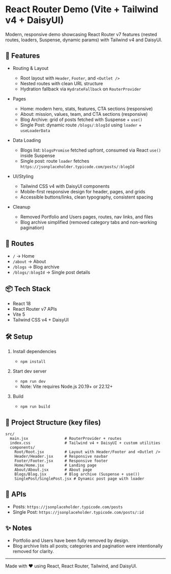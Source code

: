 # React Router Demo (Vite + Tailwind v4 + DaisyUI)

Modern, responsive demo showcasing React Router v7 features (nested routes, loaders, Suspense, dynamic params) with Tailwind v4 and DaisyUI.

## 🚀 Features

- Routing & Layout

  - Root layout with `Header`, `Footer`, and `<Outlet />`
  - Nested routes with clean URL structure
  - Hydration fallback via `HydrateFallback` on `RouterProvider`

- Pages

  - Home: modern hero, stats, features, CTA sections (responsive)
  - About: mission, values, team, and CTA sections (responsive)
  - Blog Archive: grid of posts fetched with Suspense + `use()`
  - Single Post: dynamic route `/blogs/:blogId` using `loader` + `useLoaderData`

- Data Loading

  - Blogs list: `blogsPromise` fetched upfront, consumed via React `use()` inside Suspense
  - Single post: route `loader` fetches `https://jsonplaceholder.typicode.com/posts/:blogId`

- UI/Styling

  - Tailwind CSS v4 with DaisyUI components
  - Mobile-first responsive design for header, pages, and grids
  - Accessible buttons/links, clean typography, consistent spacing

- Cleanup
  - Removed Portfolio and Users pages, routes, nav links, and files
  - Blog archive simplified (removed category tabs and non-working pagination)

## 🧭 Routes

- `/` → Home
- `/about` → About
- `/blogs` → Blog archive
- `/blogs/:blogId` → Single post details

## 📦 Tech Stack

- React 18
- React Router v7 APIs
- Vite 5
- Tailwind CSS v4 + DaisyUI

## 🛠️ Setup

1. Install dependencies

   - `npm install`

2. Start dev server

   - `npm run dev`
   - Note: Vite requires Node.js 20.19+ or 22.12+

3. Build
   - `npm run build`

## 📁 Project Structure (key files)

```
src/
  main.jsx                # RouterProvider + routes
  index.css               # Tailwind v4 + DaisyUI + custom utilities
  components/
    Root/Root.jsx         # Layout with Header/Footer and <Outlet />
    Header/Header.jsx     # Responsive navbar
    Footer/Footer.jsx     # Responsive footer
    Home/Home.jsx         # Landing page
    About/About.jsx       # About page
    Blogs/Blog.jsx        # Blog archive (Suspense + use())
    SinglePost/SinglePost.jsx # Dynamic post page with loader
```

## 🔗 APIs

- Posts: `https://jsonplaceholder.typicode.com/posts`
- Single Post: `https://jsonplaceholder.typicode.com/posts/:id`

## ✨ Notes

- Portfolio and Users have been fully removed by design.
- Blog archive lists all posts; categories and pagination were intentionally removed for clarity.

---

Made with ❤️ using React, React Router, Tailwind, and DaisyUI.

